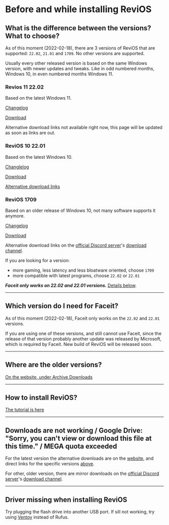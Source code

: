 # Before and while installing ReviOS

## What is the difference between the versions? What to choose?

As of this moment (2022-02-18), there are 3 versions of ReviOS that are supported: `22.02`, `21.01` and `1709`. No other versions are supported.

Usually every other released version is based on the same Windows version, with newer updates and tweaks. Like in odd numbered months, Windows 10, in even numbered months Windows 11.

### Revios 11 22.02

Based on the latest Windows 11.

[Changelog](https://www.revi.cc/revios/download/changelog#h.odb11cheqkzw)

[Download](https://www.revi.cc/revios/download#h.ak1prpz0wx5m)

Alternative download links not available right now, this page will be updated as soon as links are out.

### ReviOS 10 22.01

Based on the latest Windows 10.

[Changlelog](https://www.revi.cc/revios/download/changelog#h.t081ow81wszv)

[Download](https://www.revi.cc/revios/download#h.ohynz5ng8xb0)

[Alternative download links](https://www.revi.cc/revios/download#h.rjajkyda4vza)

### ReviOS 1709

Based on an older release of Windows 10, not many software supports it anymore.

[Changelog](https://www.revi.cc/revios/download/changelog#h.rfvq0n3k2uk7)

[Download](https://www.revi.cc/revios/download/archive-downloads#h.ski2fzvfamkj)

Alternative download links on the [official Discord server](https://discord.gg/962y4pU)'s [download channel](https://discord.com/channels/619835916139364383/658369065110339640/859328905336979476).


If you are looking for a version:

- more gaming, less latency and less bloatware oriented, choose `1709`
- more compatible with latest programs, choose `22.02` or `22.01`

**_Faceit only works on 22.02 and 22.01 versions._** [Details below](#which-version-can-i-use-faceit-faceit-is-not-working).

---

## Which version do I need for Faceit?

As of this moment (2022-02-18), Faceit only works on the `22.02` and `22.01` versions.

If you are using one of these versions, and still cannot use Faceit, since the release of that version probably another update was released by Microsoft, which is required by Faceit. New build of ReviOS will be released soon.

---

## Where are the older versions?

[On the website, under Archive Downloads](https://www.revi.cc/revios/download/archive-downloads)

---

## How to install ReviOS?

[The tutorial is here](https://youtu.be/w4Wn25d02iY)

---

## Downloads are not working / Google Drive: "Sorry, you can't view or download this file at this time." / MEGA quota exceeded

For the latest version the alternative downloads are on the [website](https://www.revi.cc/revios/download), and direct links for the specific versions [above](#what-is-the-difference-between-the-versions-what-to-choose).

For other, older version, there are mirror downloads on the [official Discord server](https://discord.gg/962y4pU)'s [download channel](https://discord.com/channels/619835916139364383/658369065110339640).

---

## Driver missing when installing ReviOS

Try plugging the flash drive into another USB port. If sill not working, try using [Ventoy](https://www.ventoy.net/) instead of Rufus.
